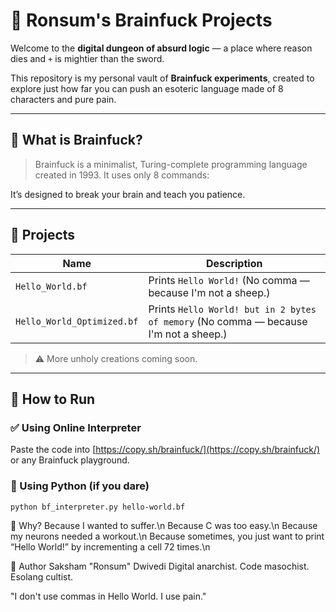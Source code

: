 # 🧠 Ronsum's Brainfuck Projects

Welcome to the **digital dungeon of absurd logic** — a place where reason dies and `+` is mightier than the sword.

This repository is my personal vault of **Brainfuck experiments**, created to explore just how far you can push an esoteric language made of 8 characters and pure pain.

---

## 🚀 What is Brainfuck?

> Brainfuck is a minimalist, Turing-complete programming language created in 1993. It uses only 8 commands:

It’s designed to break your brain and teach you patience.

---

## 📂 Projects

| Name | Description |
|------|-------------|
| `Hello_World.bf` | Prints `Hello World!` (No comma — because I'm not a sheep.) |
| `Hello_World_Optimized.bf` | Prints `Hello World! but in 2 bytes of memory` (No comma — because I'm not a sheep.) |

> ⚠️ More unholy creations coming soon.

---

## 🧪 How to Run

### ✅ Using Online Interpreter
Paste the code into [https://copy.sh/brainfuck/](https://copy.sh/brainfuck/) or any Brainfuck playground.

### 🐍 Using Python (if you dare)
```bash
python bf_interpreter.py hello-world.bf
```
🌌 Why?
Because I wanted to suffer.\n
Because C was too easy.\n
Because my neurons needed a workout.\n
Because sometimes, you just want to print “Hello World!” by incrementing a cell 72 times.\n

🤘 Author
Saksham "Ronsum" Dwivedi
Digital anarchist. Code masochist. Esolang cultist.

"I don't use commas in Hello World. I use pain."
